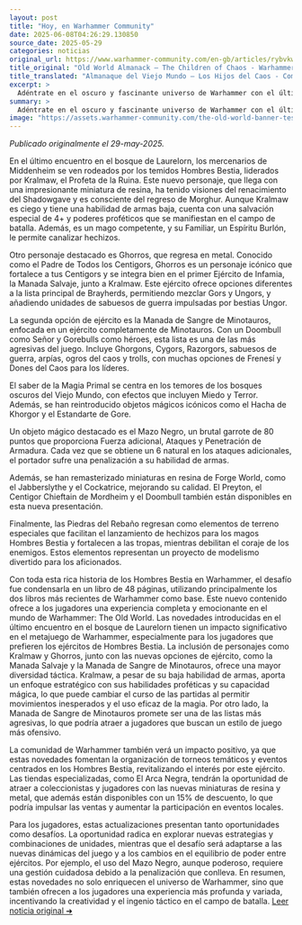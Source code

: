 ```yaml
---
layout: post
title: "Hoy, en Warhammer Community"
date: 2025-06-08T04:26:29.130850
source_date: 2025-05-29
categories: noticias
original_url: https://www.warhammer-community.com/en-gb/articles/rybvkwfs/old-world-almanack-the-children-of-chaos/
title_original: "Old World Almanack – The Children of Chaos - Warhammer Community"
title_translated: "Almanaque del Viejo Mundo – Los Hijos del Caos - Comunidad Warhammer"
excerpt: >
  Adéntrate en el oscuro y fascinante universo de Warhammer con el último lanzamiento del Almanaque del Viejo Mundo. En esta entrega, los Hijos del Caos cobran vida con nuevas miniaturas y personajes intrigantes como Kralmaw, el Profeta de la Ruina, y Ghorros, el Padre de Todos los Centigors. Descubre las épicas batallas que se desarrollan en Westerland, donde los mercenarios de Middenheim se enfrentan a las hordas de hombres bestia. Con listas de ejércitos agresivas y una magia primigenia poderosa, este almanaque promete llevar tus partidas a un nuevo nivel de intensidad y estrategia. ¡No te pierdas la oportunidad de explorar este mundo lleno de caos y aventura!
summary: >
  Adéntrate en el oscuro y fascinante universo de Warhammer con el último lanzamiento del Almanaque del Viejo Mundo. En esta entrega, los Hijos del Caos cobran vida con nuevas miniaturas y personajes intrigantes como Kralmaw, el Profeta de la Ruina, y Ghorros, el Padre de Todos los Centigors. Descubre las épicas batallas que se desarrollan en Westerland, donde los mercenarios de Middenheim se enfrentan a las hordas de hombres bestia. Con listas de ejércitos agresivas y una magia primigenia poderosa, este almanaque promete llevar tus partidas a un nuevo nivel de intensidad y estrategia. ¡No te pierdas la oportunidad de explorar este mundo lleno de caos y aventura!
image: "https://assets.warhammer-community.com/the-old-world-banner-test.jpg"
---
```


*Publicado originalmente el 29-may-2025.*

En el último encuentro en el bosque de Laurelorn, los mercenarios de Middenheim se ven rodeados por los temidos Hombres Bestia, liderados por Kralmaw, el Profeta de la Ruina. Este nuevo personaje, que llega con una impresionante miniatura de resina, ha tenido visiones del renacimiento del Shadowgave y es consciente del regreso de Morghur. Aunque Kralmaw es ciego y tiene una habilidad de armas baja, cuenta con una salvación especial de 4+ y poderes proféticos que se manifiestan en el campo de batalla. Además, es un mago competente, y su Familiar, un Espíritu Burlón, le permite canalizar hechizos.

Otro personaje destacado es Ghorros, que regresa en metal. Conocido como el Padre de Todos los Centigors, Ghorros es un personaje icónico que fortalece a tus Centigors y se integra bien en el primer Ejército de Infamia, la Manada Salvaje, junto a Kralmaw. Este ejército ofrece opciones diferentes a la lista principal de Brayherds, permitiendo mezclar Gors y Ungors, y añadiendo unidades de sabuesos de guerra impulsadas por bestias Ungor.

La segunda opción de ejército es la Manada de Sangre de Minotauros, enfocada en un ejército completamente de Minotauros. Con un Doombull como Señor y Gorebulls como héroes, esta lista es una de las más agresivas del juego. Incluye Ghorgons, Cygors, Razorgors, sabuesos de guerra, arpías, ogros del caos y trolls, con muchas opciones de Frenesí y Dones del Caos para los líderes.

El saber de la Magia Primal se centra en los temores de los bosques oscuros del Viejo Mundo, con efectos que incluyen Miedo y Terror. Además, se han reintroducido objetos mágicos icónicos como el Hacha de Khorgor y el Estandarte de Gore.

Un objeto mágico destacado es el Mazo Negro, un brutal garrote de 80 puntos que proporciona Fuerza adicional, Ataques y Penetración de Armadura. Cada vez que se obtiene un 6 natural en los ataques adicionales, el portador sufre una penalización a su habilidad de armas.

Además, se han remasterizado miniaturas en resina de Forge World, como el Jabberslythe y el Cockatrice, mejorando su calidad. El Preyton, el Centigor Chieftain de Mordheim y el Doombull también están disponibles en esta nueva presentación.

Finalmente, las Piedras del Rebaño regresan como elementos de terreno especiales que facilitan el lanzamiento de hechizos para los magos Hombres Bestia y fortalecen a las tropas, mientras debilitan el coraje de los enemigos. Estos elementos representan un proyecto de modelismo divertido para los aficionados.

Con toda esta rica historia de los Hombres Bestia en Warhammer, el desafío fue condensarla en un libro de 48 páginas, utilizando principalmente los dos libros más recientes de Warhammer como base. Este nuevo contenido ofrece a los jugadores una experiencia completa y emocionante en el mundo de Warhammer: The Old World.
Las novedades introducidas en el último encuentro en el bosque de Laurelorn tienen un impacto significativo en el metajuego de Warhammer, especialmente para los jugadores que prefieren los ejércitos de Hombres Bestia. La inclusión de personajes como Kralmaw y Ghorros, junto con las nuevas opciones de ejército, como la Manada Salvaje y la Manada de Sangre de Minotauros, ofrece una mayor diversidad táctica. Kralmaw, a pesar de su baja habilidad de armas, aporta un enfoque estratégico con sus habilidades proféticas y su capacidad mágica, lo que puede cambiar el curso de las partidas al permitir movimientos inesperados y el uso eficaz de la magia. Por otro lado, la Manada de Sangre de Minotauros promete ser una de las listas más agresivas, lo que podría atraer a jugadores que buscan un estilo de juego más ofensivo.

La comunidad de Warhammer también verá un impacto positivo, ya que estas novedades fomentan la organización de torneos temáticos y eventos centrados en los Hombres Bestia, revitalizando el interés por este ejército. Las tiendas especializadas, como El Arca Negra, tendrán la oportunidad de atraer a coleccionistas y jugadores con las nuevas miniaturas de resina y metal, que además están disponibles con un 15% de descuento, lo que podría impulsar las ventas y aumentar la participación en eventos locales.

Para los jugadores, estas actualizaciones presentan tanto oportunidades como desafíos. La oportunidad radica en explorar nuevas estrategias y combinaciones de unidades, mientras que el desafío será adaptarse a las nuevas dinámicas del juego y a los cambios en el equilibrio de poder entre ejércitos. Por ejemplo, el uso del Mazo Negro, aunque poderoso, requiere una gestión cuidadosa debido a la penalización que conlleva. En resumen, estas novedades no solo enriquecen el universo de Warhammer, sino que también ofrecen a los jugadores una experiencia más profunda y variada, incentivando la creatividad y el ingenio táctico en el campo de batalla.
[Leer noticia original ➜](https://www.warhammer-community.com/en-gb/articles/rybvkwfs/old-world-almanack-the-children-of-chaos/)
